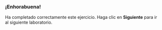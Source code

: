 ### ¡Enhorabuena!

Ha completado correctamente este ejercicio. Haga clic en **Siguiente** para ir al siguiente laboratorio.